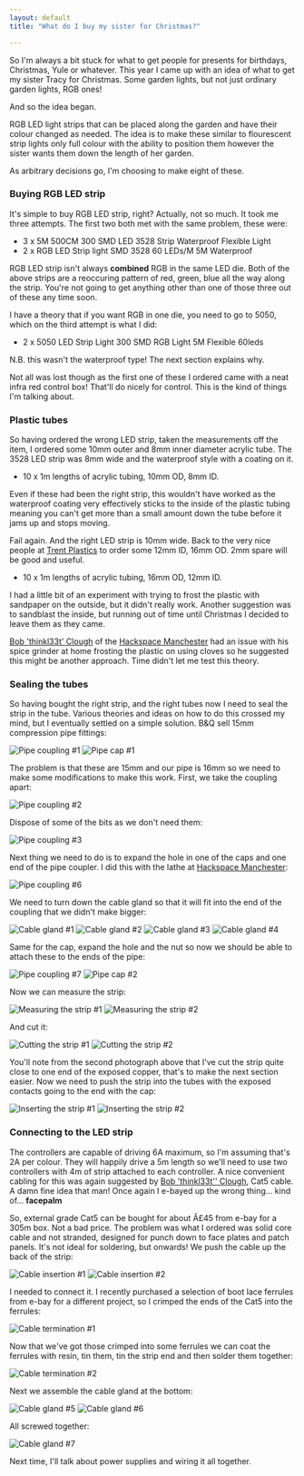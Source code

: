 ```yaml
---
layout: default
title: "What do I buy my sister for Christmas?"

---
```

So I'm always a bit stuck for what to get people for presents for birthdays, Christmas, Yule or whatever.  This year I came up with an idea of what to get my sister Tracy for Christmas.  Some garden lights, but not just ordinary garden lights, RGB ones!

And so the idea began.

RGB LED light strips that can be placed along the garden and have their colour changed as needed.  The idea is to make these similar to flourescent strip lights only full colour with the ability to position them however the sister wants them down the length of her garden.

As arbitrary decisions go, I'm choosing to make eight of these.

### Buying RGB LED strip

It's simple to buy RGB LED strip, right?  Actually, not so much.  It took me three attempts.  The first two both met with the same problem, these were:

* 3 x 5M 500CM 300 SMD LED 3528 Strip Waterproof Flexible Light
* 2 x RGB LED Strip light SMD 3528 60 LEDs/M 5M Waterproof

RGB LED strip isn't always **combined** RGB in the same LED die.  Both of the above strips are a reoccuring pattern of red, green, blue all the way along the strip.  You're not going to get anything other than one of those three out of these any time soon.

I have a theory that if you want RGB in one die, you need to go to 5050, which on the third attempt is what I did:

* 2 x 5050 LED Strip Light 300 SMD RGB Light 5M Flexible 60leds

N.B. this wasn't the waterproof type!  The next section explains why.

Not all was lost though as the first one of these I ordered came with a neat infra red control box!  That'll do nicely for control.  This is the kind of things I'm talking about.

### Plastic tubes

So having ordered the wrong LED strip, taken the measurements off the item, I ordered some 10mm outer and 8mm inner diameter acrylic tube.  The 3528 LED strip was 8mm wide and the waterproof style with a coating on it.

* 10 x 1m lengths of acrylic tubing, 10mm OD, 8mm ID.

Even if these had been the right strip, this wouldn't have worked as the waterproof coating very effectively sticks to the inside of the plastic tubing meaning you can't get more than a small amount down the tube before it jams up and stops moving.

Fail again.  And the right LED strip is 10mm wide.  Back to the very nice people at [Trent Plastics](http://www.trentplastics.co.uk/) to order some 12mm ID, 16mm OD.  2mm spare will be good and useful.

* 10 x 1m lengths of acrylic tubing, 16mm OD, 12mm ID.

I had a little bit of an experiment with trying to frost the plastic with sandpaper on the outside, but it didn't really work.  Another suggestion was to sandblast the inside, but running out of time until Christmas I decided to leave them as they came.

[Bob 'thinkl33t' Clough](http://thinkl33t.co.uk/) of the [Hackspace Manchester](http://www.hacman.org.uk/) had an issue with his spice grinder at home frosting the plastic on using cloves so he suggested this might be another approach.  Time didn't let me test this theory.

### Sealing the tubes

So having bought the right strip, and the right tubes now I need to seal the strip in the tube.  Various theories and ideas on how to do this crossed my mind, but I eventually settled on a simple solution.  B&amp;Q sell 15mm compression pipe fittings:

![Pipe coupling #1](/assets/2015-05-10/pipe-coupling1.jpg)
![Pipe cap #1](/assets/2015-05-10/pipe-cap1.jpg)

The problem is that these are 15mm and our pipe is 16mm so we need to make some modifications to make this work.  First, we take the coupling apart:

![Pipe coupling #2](/assets/2015-05-10/pipe-coupling2.jpg)

Dispose of some of the bits as we don't need them:

![Pipe coupling #3](/assets/2015-05-10/pipe-coupling3.jpg)

Next thing we need to do is to expand the hole in one of the caps and one end of the pipe coupler.  I did this with the lathe at [Hackspace Manchester](http://www.hacman.org.uk/):

![Pipe coupling #6](/assets/2015-05-10/pipe-coupling6.jpg)

We need to turn down the cable gland so that it will fit into the end of the coupling that we didn't make bigger:

![Cable gland #1](/assets/2015-05-10/cable-gland1.jpg)
![Cable gland #2](/assets/2015-05-10/cable-gland2.jpg)
![Cable gland #3](/assets/2015-05-10/cable-gland3.jpg)
![Cable gland #4](/assets/2015-05-10/cable-gland4.jpg)

Same for the cap, expand the hole and the nut so now we should be able to attach these to the ends of the pipe:

![Pipe coupling #7](/assets/2015-05-10/pipe-coupling7.jpg)
![Pipe cap #2](/assets/2015-05-10/pipe-cap2.jpg)

Now we can measure the strip:

![Measuring the strip #1](/assets/2015-05-10/measuring-led-strip1.jpg)
![Measuring the strip #2](/assets/2015-05-10/measuring-led-strip2.jpg)

And cut it:

![Cutting the strip #1](/assets/2015-05-10/cutting-led-strip1.jpg)
![Cutting the strip #2](/assets/2015-05-10/cutting-led-strip2.jpg)

You'll note from the second photograph above that I've cut the strip quite close to one end of the exposed copper, that's to make the next section easier.  Now we need to push the strip into the tubes with the exposed contacts going to the end with the cap:

![Inserting the strip #1](/assets/2015-05-10/strip-insertion1.jpg)
![Inserting the strip #2](/assets/2015-05-10/strip-insertion2.jpg)

### Connecting to the LED strip

The controllers are capable of driving 6A maximum, so I'm assuming that's 2A per colour.  They will happily drive a 5m length so we'll need to use two controllers with 4m of strip attached to each controller.  A nice convenient cabling for this was again suggested by [Bob 'thinkl33t'' Clough](http://thinkl33t.co.uk/), Cat5 cable.  A damn fine idea that man!  Once again I e-bayed up the wrong thing... kind of... **facepalm**

So, external grade Cat5 can be bought for about Â£45 from e-bay for a 305m box.  Not a bad price.  The problem was what I ordered was solid core cable and not stranded, designed for punch down to face plates and patch panels.  It's not ideal for soldering, but onwards!  We push the cable up the back of the strip:

![Cable insertion #1](/assets/2015-05-10/cable-insertion1.jpg)
![Cable insertion #2](/assets/2015-05-10/cable-insertion2.jpg)

I needed to connect it.  I recently purchased a selection of boot lace ferrules from e-bay for a different project, so I crimped the ends of the Cat5 into the ferrules:

![Cable termination #1](/assets/2015-05-10/cable1.jpg)

Now that we've got those crimped into some ferrules we can coat the ferrules with resin, tin them, tin the strip end and then solder them together:

![Cable termination #2](/assets/2015-05-10/cable2.jpg)

Next we assemble the cable gland at the bottom:

![Cable gland #5](/assets/2015-05-10/cable-gland5.jpg)
![Cable gland #6](/assets/2015-05-10/cable-gland6.jpg)

All screwed together:

![Cable gland #7](/assets/2015-05-10/cable-gland7.jpg)

Next time, I'll talk about power supplies and wiring it all together.
